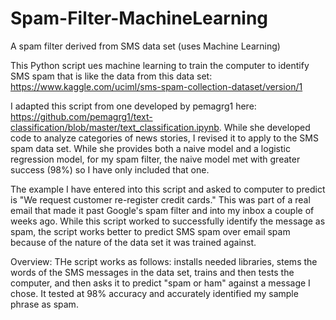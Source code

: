 # Spam-Filter-MachineLearning
A spam filter derived from SMS data set (uses Machine Learning)

This Python script ues machine learning to train the computer to identify SMS spam that is like the data from this data set:
https://www.kaggle.com/uciml/sms-spam-collection-dataset/version/1

I adapted this script from one developed by pemagrg1 here: https://github.com/pemagrg1/text-classification/blob/master/text_classification.ipynb. While she developed code to analyze categories of news stories, I revised it to apply to the SMS spam data set. While she provides both a naive model and a logistic regression model, for my spam filter, the naive model met with greater success (98%) so I have only included that one.

The example I have entered into this script and asked to computer to predict is "We request customer re-register credit cards." This was part of a real email that made it past Google's spam filter and into my inbox a couple of weeks ago. While this script worked to successfully identify the message as spam, the script works better to predict SMS spam over email spam because of the nature of the data set it was trained against.

Overview:
THe script works as follows: installs needed libraries, stems the words of the SMS messages in the data set, trains and then tests the computer, and then asks it to predict "spam or ham" against a message I chose. It tested at 98% accuracy and accurately identified my sample phrase as spam.
